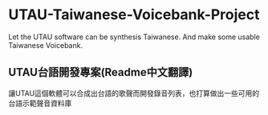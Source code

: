 # UTAU-Taiwanese-Voicebank-Project
Let the UTAU software can be synthesis Taiwanese. And make some usable Taiwanese Voicebank.

## UTAU台語開發專案(Readme中文翻譯)
讓UTAU這個軟體可以合成出台語的歌聲而開發錄音列表，也打算做出一些可用的台語示範聲音資料庫
